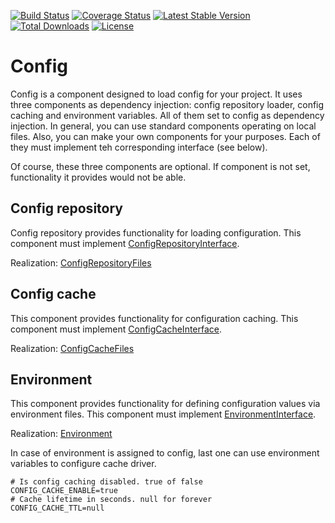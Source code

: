 [![Build Status](https://travis-ci.com/opxcore/config.svg?branch=main)](https://travis-ci.com/opxcore/config)
[![Coverage Status](https://coveralls.io/repos/github/opxcore/config/badge.svg)](https://coveralls.io/github/opxcore/config)
[![Latest Stable Version](https://poser.pugx.org/opxcore/config/v/stable)](https://packagist.org/packages/opxcore/config)
[![Total Downloads](https://poser.pugx.org/opxcore/config/downloads)](https://packagist.org/packages/opxcore/config)
[![License](https://poser.pugx.org/opxcore/config/license)](https://packagist.org/packages/opxcore/config)

# Config

Config is a component designed to load config for your project. It uses three components as dependency injection: config
repository loader, config caching and environment variables. All of them set to config as dependency injection. In
general, you can use standard components operating on local files. Also, you can make your own components for your
purposes. Each of they must implement teh corresponding interface (see below).

Of course, these three components are optional. If component is not set, functionality it provides would not be able.

## Config repository

Config repository provides functionality for loading configuration. This component must
implement [ConfigRepositoryInterface](https://github.com/opxcore/config-repository-interface).

Realization: [ConfigRepositoryFiles](https://github.com/opxcore/config-repository-files)

## Config cache

This component provides functionality for configuration caching. This component must
implement [ConfigCacheInterface](https://github.com/opxcore/config-cache-interface).

Realization: [ConfigCacheFiles](https://github.com/opxcore/config-cache-files)

## Environment

This component provides functionality for defining configuration values via environment files. This component must
implement [EnvironmentInterface](https://github.com/opxcore/config-environment-interface).

Realization: [Environment](https://github.com/opxcore/config-environment)

In case of environment is assigned to config, last one can use environment variables to configure cache driver.

```dotenv
# Is config caching disabled. true of false
CONFIG_CACHE_ENABLE=true
# Cache lifetime in seconds. null for forever
CONFIG_CACHE_TTL=null
```

